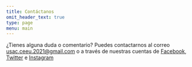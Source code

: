 ```yaml
---
title: Contáctanos
omit_header_text: true
type: page
menu: main
---
```


¿Tienes alguna duda o comentario? Puedes contactarnos al correo [usac.ceeu.2021@gmail.com](mailto:usac.ceeu.2021@gmail.com) o a través de nuestras cuentas de [Facebook](https://www.facebook.com/CEEU2019), [Twitter](https://www.facebook.com/CEEU2019) e [Instagram](https://www.instagram.com/ceeu.21/)